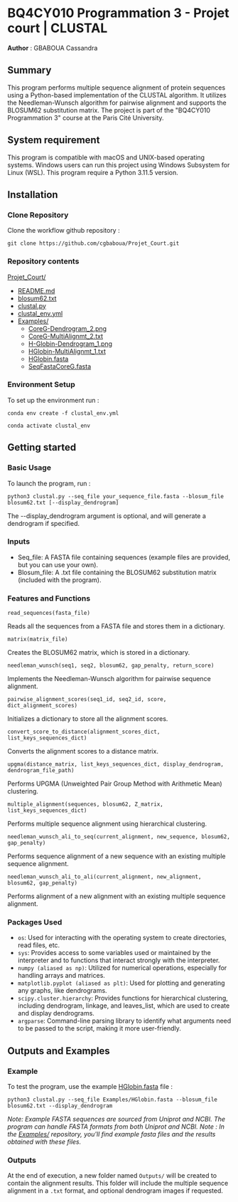 # BQ4CY010 Programmation 3 - Projet court | CLUSTAL
**Author** : GBABOUA Cassandra

## Summary 
This program performs multiple sequence alignment of protein sequences using a Python-based implementation of the CLUSTAL algorithm. It utilizes the Needleman-Wunsch algorithm for pairwise alignment and supports the BLOSUM62 substitution matrix. The project is part of the "BQ4CY010 Programmation 3" course at the Paris Cité University.

## System requirement
This program is compatible with macOS and UNIX-based operating systems. Windows users can run this project using Windows Subsystem for Linux (WSL).
This program require a Python 3.11.5 version.

## Installation

### Clone Repository

Clone the workflow github repository :

`git clone https://github.com/cgbaboua/Projet_Court.git`

### Repository contents 
[Projet_Court/](https://github.com/cgbaboua/Projet_Court)
  - [README.md](https://github.com/cgbaboua/Projet_Court/blob/main/README.md)
  - [blosum62.txt](https://github.com/cgbaboua/Projet_Court/blob/main/blosum62.txt)
  - [clustal.py](https://github.com/cgbaboua/Projet_Court/blob/main/clustal.py)
  - [clustal_env.yml](https://github.com/cgbaboua/Projet_Court/blob/main/clustal_env.yml)
  - [Examples/](https://github.com/cgbaboua/Projet_Court/tree/main/Examples)
    - [CoreG-Dendrogram_2.png](https://github.com/cgbaboua/Projet_Court/blob/main/Examples/CoreG-Dendrogram_2.png)
    - [CoreG-MultiAlignmt_2.txt](https://github.com/cgbaboua/Projet_Court/blob/main/Examples/CoreG-MultiAlignmt_2.txt)
    - [H-Globin-Dendrogram_1.png](https://github.com/cgbaboua/Projet_Court/blob/main/Examples/H-Globin-Dendrogram_1.png)
    - [HGlobin-MultiAlignmt_1.txt](https://github.com/cgbaboua/Projet_Court/blob/main/Examples/HGlobin-MultiAlignmt_1.txt)
    - [HGlobin.fasta](https://github.com/cgbaboua/Projet_Court/blob/main/Examples/HGlobin.fasta)
    - [SeqFastaCoreG.fasta](https://github.com/cgbaboua/Projet_Court/blob/main/Examples/SeqFastaCoreG.fasta)
  
### Environment Setup

To set up the environment run :

`conda env create -f clustal_env.yml`

`conda activate clustal_env`


## Getting started

### Basic Usage
To launch the program, run : 

`python3 clustal.py --seq_file your_sequence_file.fasta --blosum_file blosum62.txt [--display_dendrogram]`

The --display_dendrogram argument is optional, and will generate a dendrogram if specified.

### Inputs 

- Seq_file: A FASTA file containing sequences (example files are provided, but you can use your own).
- Blosum_file: A .txt file containing the BLOSUM62 substitution matrix (included with the program).

### Features and Functions

`read_sequences(fasta_file)`

  Reads all the sequences from a FASTA file and stores them in a dictionary.

`matrix(matrix_file)`

  Creates the BLOSUM62 matrix, which is stored in a dictionary.

`needleman_wunsch(seq1, seq2, blosum62, gap_penalty, return_score)`

  Implements the Needleman-Wunsch algorithm for pairwise sequence alignment.

`pairwise_alignment_scores(seq1_id, seq2_id, score, dict_alignment_scores)`

  Initializes a dictionary to store all the alignment scores.

`convert_score_to_distance(alignment_scores_dict, list_keys_sequences_dict)`

  Converts the alignment scores to a distance matrix.

`upgma(distance_matrix, list_keys_sequences_dict, display_dendrogram, dendrogram_file_path)`

  Performs UPGMA (Unweighted Pair Group Method with Arithmetic Mean) clustering.

`multiple_alignment(sequences, blosum62, Z_matrix, list_keys_sequences_dict)`

  Performs multiple sequence alignment using hierarchical clustering.

`needleman_wunsch_ali_to_seq(current_alignment, new_sequence, blosum62, gap_penalty)`

  Performs sequence alignment of a new sequence with an existing multiple sequence alignment.

`needleman_wunsch_ali_to_ali(current_alignment, new_alignment, blosum62, gap_penalty)`
  
  Performs alignment of a new alignment with an existing multiple sequence alignment.


### Packages Used 
- `os`: Used for interacting with the operating system to create directories, read files, etc.
- `sys`: Provides access to some variables used or maintained by the interpreter and to functions that interact strongly with the interpreter.
- `numpy (aliased as np)`: Utilized for numerical operations, especially for handling arrays and matrices.
- `matplotlib.pyplot (aliased as plt)`: Used for plotting and generating any graphs, like dendrograms.
- `scipy.cluster.hierarchy`: Provides functions for hierarchical clustering, including dendrogram, linkage, and leaves_list, which are used to create and display dendrograms.
- `argparse`: Command-line parsing library to identify what arguments need to be passed to the script, making it more user-friendly.

## Outputs and Examples

### Example

To test the program, use the example [HGlobin.fasta](https://github.com/cgbaboua/Projet_Court/blob/main/Examples/HGlobin.fasta) file :

`python3 clustal.py --seq_file Examples/HGlobin.fasta --blosum_file blosum62.txt --display_dendrogram`

*Note: Example FASTA sequences are sourced from Uniprot and NCBI. The program can handle FASTA formats from both Uniprot and NCBI.*
*Note : In the [Examples/](https://github.com/cgbaboua/Projet_Court/tree/main/Examples) repository, you'll find example fasta files and the results obtained with these files.*
### Outputs 

At the end of execution, a new folder named `Outputs/` will be created to contain the alignment results. This folder will include the multiple sequence alignment in a `.txt` format, and optional dendrogram images if requested.






